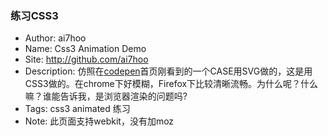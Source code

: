 ### 练习CSS3

* Author: ai7hoo
* Name: Css3 Animation Demo
* Site: http://github.com/ai7hoo
* Description: 仿照在[codepen](http://codepen.io)首页刚看到的一个CASE用SVG做的，这是用CSS3做的。在chrome下好模糊，Firefox下比较清晰流畅。为什么呢？什么嘛？谁能告诉我，是浏览器渲染的问题吗?
* Tags: css3 animated 练习
* Note: 此页面支持webkit，没有加moz